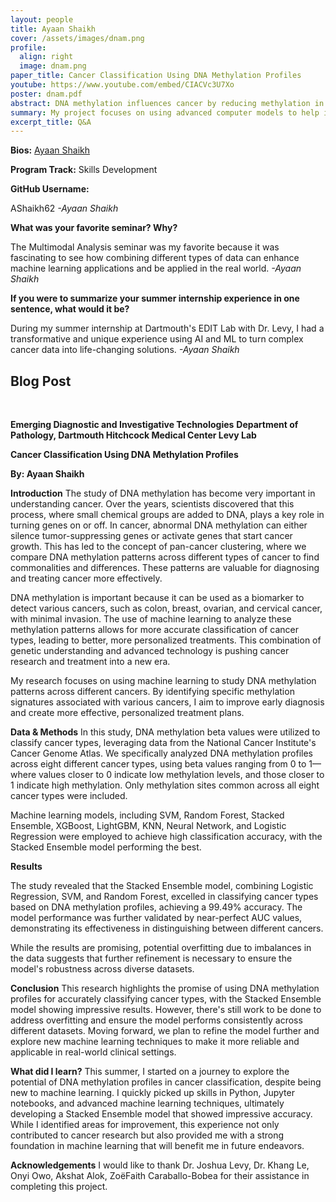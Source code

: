 ```yaml
---
layout: people
title: Ayaan Shaikh
cover: /assets/images/dnam.png
profile:
  align: right
  image: dnam.png
paper_title: Cancer Classification Using DNA Methylation Profiles
youtube: https://www.youtube.com/embed/CIACVc3U7Xo
poster: dnam.pdf
abstract: DNA methylation influences cancer by reducing methylation in tumor suppressor genes and increasing it in oncogenes. This study used machine learning to classify cancer types based on DNA methylation profiles. Data from eight cancers in the Cancer Genome Atlas were used to train Random Forest and SVM models. The Stacked Ensemble model performed the best, with 99.49% accuracy. Our results indicate that a Stacked Ensemble model, composed of Logistic Regression, SVM, and Random Forest models, can effectively classify cancer types from DNA methylation profiles, although further work is needed to reduce overfitting.
summary: My project focuses on using advanced computer models to help identify different types of cancer by analyzing specific patterns in DNA. We found that combining several models gives us highly accurate results, but we still need to improve to make sure the system works well for all cancer types.
excerpt_title: Q&A
---
```

**Bios:** [Ayaan Shaikh](https://jlevy44.github.io/levylab/people/HS_Ayaan_Shaikh)

**Program Track:** Skills Development

**GitHub Username:**  

AShaikh62
*-Ayaan Shaikh*


**What was your favorite seminar? Why?**  

The Multimodal Analysis seminar was my favorite because it was fascinating to see how combining different types of data can enhance machine learning applications and be applied in the real world.
*-Ayaan Shaikh*


**If you were to summarize your summer internship experience in one sentence, what would it be?**  

During my summer internship at Dartmouth's EDIT Lab with Dr. Levy, I had a transformative and unique experience using AI and ML to turn complex cancer data into life-changing solutions.
*-Ayaan Shaikh*

<h2>Blog Post</h2>
<br>

**Emerging Diagnostic and Investigative Technologies**
**Department of Pathology, Dartmouth Hitchcock Medical Center Levy Lab**

**Cancer Classification Using DNA Methylation Profiles**

**By: Ayaan Shaikh**

**Introduction**
The study of DNA methylation has become very important in understanding cancer. Over the years, scientists discovered that this process, where small chemical groups are added to DNA, plays a key role in turning genes on or off. In cancer, abnormal DNA methylation can either silence tumor-suppressing genes or activate genes that start cancer growth. This has led to the concept of pan-cancer clustering, where we compare DNA methylation patterns across different types of cancer to find commonalities and differences. These patterns are valuable for diagnosing and treating cancer more effectively.

DNA methylation is important because it can be used as a biomarker to detect various cancers, such as colon, breast, ovarian, and cervical cancer, with minimal invasion. The use of machine learning to analyze these methylation patterns allows for more accurate classification of cancer types, leading to better, more personalized treatments. This combination of genetic understanding and advanced technology is pushing cancer research and treatment into a new era.

My research focuses on using machine learning to study DNA methylation patterns across different cancers. By identifying specific methylation signatures associated with various cancers, I aim to improve early diagnosis and create more effective, personalized treatment plans.

**Data & Methods**
In this study, DNA methylation beta values were utilized to classify cancer types, leveraging data from the National Cancer Institute's Cancer Genome Atlas. We specifically analyzed DNA methylation profiles across eight different cancer types, using beta values ranging from 0 to 1—where values closer to 0 indicate low methylation levels, and those closer to 1 indicate high methylation. Only methylation sites common across all eight cancer types were included.

Machine learning models, including SVM, Random Forest, Stacked Ensemble, XGBoost, LightGBM, KNN, Neural Network, and Logistic Regression were employed to achieve high classification accuracy, with the Stacked Ensemble model performing the best.

**Results**

The study revealed that the Stacked Ensemble model, combining Logistic Regression, SVM, and Random Forest, excelled in classifying cancer types based on DNA methylation profiles, achieving a 99.49% accuracy. The model performance was further validated by near-perfect AUC values, demonstrating its effectiveness in distinguishing between different cancers.

While the results are promising, potential overfitting due to imbalances in the data suggests that further refinement is necessary to ensure the model's robustness across diverse datasets.

**Conclusion**
This research highlights the promise of using DNA methylation profiles for accurately classifying cancer types, with the Stacked Ensemble model showing impressive results. However, there's still work to be done to address overfitting and ensure the model performs consistently across different datasets. Moving forward, we plan to refine the model further and explore new machine learning techniques to make it more reliable and applicable in real-world clinical settings.

**What did I learn?**
This summer, I started on a journey to explore the potential of DNA methylation profiles in cancer classification, despite being new to machine learning. I quickly picked up skills in Python, Jupyter notebooks, and advanced machine learning techniques, ultimately developing a Stacked Ensemble model that showed impressive accuracy. While I identified areas for improvement, this experience not only contributed to cancer research but also provided me with a strong foundation in machine learning that will benefit me in future endeavors.

**Acknowledgements**
I would like to thank Dr. Joshua Levy, Dr. Khang Le, Onyi Owo, Akshat Alok, ZoëFaith Caraballo-Bobea for their assistance in completing this project.